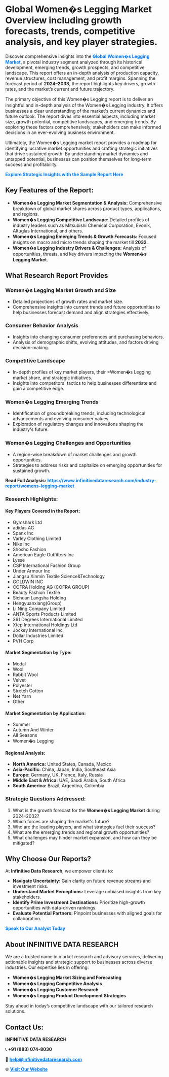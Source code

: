 <h1>Global Women�s Legging Market Overview including growth forecasts, trends, competitive analysis, and key player strategies.</h1>
<p>
Discover comprehensive insights into the 
<a href="https://www.infinitivedataresearch.com/industry-report/womens-legging-market" rel="dofollow" style="color: #007BFF; text-decoration: none;"><strong>Global Women�s Legging Market</strong></a>, a pivotal industry segment analyzed through its historical development, emerging trends, growth prospects, and competitive landscape. This report offers an in-depth analysis of production capacity, revenue structures, cost management, and profit margins. Spanning the forecast period of <strong>2024–2033</strong>, the report highlights key drivers, growth rates, and the market’s current and future trajectory.
</p>
<p>
The primary objective of this Women�s Legging report is to deliver an insightful and in-depth analysis of the Women�s Legging industry. It offers businesses a clear understanding of the market's current dynamics and future outlook. The report dives into essential aspects, including market size, growth potential, competitive landscapes, and emerging trends. By exploring these factors comprehensively, stakeholders can make informed decisions in an ever-evolving business environment.
</p>
<p>
Ultimately, the Women�s Legging market report provides a roadmap for identifying lucrative market opportunities and crafting strategic initiatives that drive sustained growth. By understanding market dynamics and untapped potential, businesses can position themselves for long-term success and profitability.
</p>
<p>
<a href="https://www.infinitivedataresearch.com/request-sample/reportId=110114" style="color: #007BFF; text-decoration: none;"><strong>Explore Strategic Insights with the Sample Report Here</strong></a>
</p>

<h2>Key Features of the Report:</h2>
<ul>
<li><strong>Women�s Legging Market Segmentation & Analysis:</strong> Comprehensive breakdown of global market shares across product types, applications, and regions.</li>
<li><strong>Women�s Legging Competitive Landscape:</strong> Detailed profiles of industry leaders such as Mitsubishi Chemical Corporation, Evonik, Altuglas International, and others.</li>
<li><strong>Women�s Legging Emerging Trends & Growth Forecasts:</strong> Focused insights on macro and micro trends shaping the market till <strong>2032</strong>.</li>
<li><strong>Women�s Legging Industry Drivers & Challenges:</strong> Analysis of opportunities, threats, and key drivers impacting the <strong>Women�s Legging Market</strong>.</li>
</ul>

<h2>What Research Report Provides</h2>
<h3>Women�s Legging Market Growth and Size</h3>
<ul>
<li>Detailed projections of growth rates and market size.</li>
<li>Comprehensive insights into current trends and future opportunities to help businesses forecast demand and align strategies effectively.</li>
</ul>

<h3>Consumer Behavior Analysis</h3>
<ul>
<li>Insights into changing consumer preferences and purchasing behaviors.</li>
<li>Analysis of demographic shifts, evolving attitudes, and factors driving decision-making.</li>
</ul>

<h3>Competitive Landscape</h3>
<ul>
<li>In-depth profiles of key market players, their >Women�s Legging market share, and strategic initiatives.</li>
<li>Insights into competitors' tactics to help businesses differentiate and gain a competitive edge.</li>
</ul>

<h3>Women�s Legging Emerging Trends</h3>
<ul>
<li>Identification of groundbreaking trends, including technological advancements and evolving consumer values.</li>
<li>Exploration of regulatory changes and innovations shaping the industry's future.</li>
</ul>

<h3>Women�s Legging Challenges and Opportunities</h3>
<ul>
<li>A region-wise breakdown of market challenges and growth opportunities.</li>
<li>Strategies to address risks and capitalize on emerging opportunities for sustained growth.</li>
</ul>
<p><strong>Read Full Analysis:</strong> <a href="https://www.infinitivedataresearch.com/industry-report/womens-legging-market" rel="dofollow" style="color: #007BFF; text-decoration: none;"><strong>https://www.infinitivedataresearch.com/industry-report/womens-legging-market</strong></a></p>
<h3>Research Highlights:</h3>
<h4>Key Players Covered in the Report:</h4>
<ul><li>Gymshark Ltd</li><li>adidas AG</li><li>Spanx Inc</li><li>Varley Clothing Limited</li><li>Nike Inc</li><li>Shosho Fashion</li><li>American Eagle Outfitters Inc</li><li>Lysse</li><li>CSP International Fashion Group</li><li>Under Armour Inc</li><li>Jiangsu Xinmin Textile Science&amp;Technology</li><li>GOLDWIN INC</li><li>COFRA Holding AG (COFRA GROUP)</li><li>Beauty Fashion Textile</li><li>Sichuan Langsha Holding</li><li>Hengyuanxiang(Group)</li><li>Li Ning Company Limited</li><li>ANTA Sports Products Limited</li><li>361 Degrees International Limited</li><li>Xtep International Holdings Ltd</li><li>Jockey International Inc</li><li>Dollar Industries Limited</li><li>PVH Corp</li></ul>
<h4>Market Segmentation by Type:</h4>
<ul><li>Modal</li><li>Wool</li><li>Rabbit Wool</li><li>Velvet</li><li>Polyester</li><li>Stretch Cotton</li><li>Net Yarn</li><li>Other</li></ul>
<h4>Market Segmentation by Application:</h4>
<ul><li>Summer</li><li>Autumn And Winter</li><li>All Seasons</li><li>Women�s Legging</li></ul>

<h4>Regional Analysis:</h4>
<ul>
<li><strong>North America:</strong> United States, Canada, Mexico</li>
<li><strong>Asia-Pacific:</strong> China, Japan, India, Southeast Asia</li>
<li><strong>Europe:</strong> Germany, UK, France, Italy, Russia</li>
<li><strong>Middle East & Africa:</strong> UAE, Saudi Arabia, South Africa</li>
<li><strong>South America:</strong> Brazil, Argentina, Colombia</li>
</ul>

<h3>Strategic Questions Addressed:</h3>
<ol>
<li>What is the growth forecast for the <strong>Women�s Legging Market</strong> during 2024–2032?</li>
<li>Which forces are shaping the market's future?</li>
<li>Who are the leading players, and what strategies fuel their success?</li>
<li>What are the emerging trends and regional growth opportunities?</li>
<li>What challenges may hinder market expansion, and how can they be mitigated?</li>
</ol>

<h2>Why Choose Our Reports?</h2>
<p>At <strong>Infinitive Data Research</strong>, we empower clients to:</p>
<ul>
<li><strong>Navigate Uncertainty:</strong> Gain clarity on future revenue streams and investment risks.</li>
<li><strong>Understand Market Perceptions:</strong> Leverage unbiased insights from key stakeholders.</li>
<li><strong>Identify Prime Investment Destinations:</strong> Prioritize high-growth opportunities with data-driven rankings.</li>
<li><strong>Evaluate Potential Partners:</strong> Pinpoint businesses with aligned goals for collaboration.</li>
</ul>
<p><a href="https://www.infinitivedataresearch.com/industry-report/womens-legging-market" rel="dofollow" style="color: #007BFF; text-decoration: none;"><strong>Speak to Our Analyst Today</strong></a></p>

<h2>About INFINITIVE DATA RESEARCH</h2>
<p>We are a trusted name in market research and advisory services, delivering actionable insights and strategic support to businesses across diverse industries. Our expertise lies in offering:</p>
<ul>
<li><strong>Women�s Legging Market Sizing and Forecasting</strong></li>
<li><strong>Women�s Legging Competitive Analysis</strong></li>
<li><strong>Women�s Legging Customer Research</strong></li>
<li><strong>Women�s Legging Product Development Strategies</strong></li>
</ul>
<p>Stay ahead in today’s competitive landscape with our tailored research solutions.</p>

<h2>Contact Us:</h2>
<p><strong>INFINITIVE DATA RESEARCH</strong></p>
<p>📞 <strong>+91 (883) 074-8030</strong></p>
<p>📧 <strong><a href="mailto:help@infinitivedataresearch.com" style="color: #007BFF;">help@infinitivedataresearch.com</a></strong></p>
<p>🌐 <strong><a href="https://www.infinitivedataresearch.com" rel="dofollow" style="color: #007BFF;">Visit Our Website</a></strong></p>